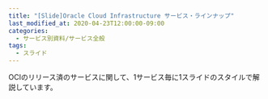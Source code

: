 ```yaml
---
title: "[Slide]Oracle Cloud Infrastructure サービス・ラインナップ"
last_modified_at: 2020-04-23T12:00:00-09:00
categories:
  - サービス別資料/サービス全般
tags:
  - スライド
---
```


OCIのリリース済のサービスに関して、1サービス毎に1スライドのスタイルで解説しています。  

<div style="max-width:768px">
<script async class="speakerdeck-embed" data-id="df57e649bf8b4cf3a6035b324cc71ae4" data-ratio="1.77777777777778" src="//speakerdeck.com/assets/embed.js"></script>
</div>